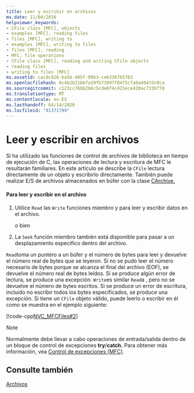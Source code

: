 ```yaml
---
title: Leer y escribir en archivos
ms.date: 11/04/2016
helpviewer_keywords:
- CFile class [MFC], objects
- examples [MFC], reading files
- files [MFC], writing to
- examples [MFC], writing to files
- files [MFC], reading
- MFC, file operations
- CFile class [MFC], reading and writing CFile objects
- reading files
- writing to files [MFC]
ms.assetid: cac0c826-ba56-495f-99b3-ce6336f65763
ms.openlocfilehash: 6c4b2b21bbfa19fb73997f8475cfa9a4047dc0ca
ms.sourcegitcommit: c123cc76bb2b6c5cde6f4c425ece420ac733bf70
ms.translationtype: MT
ms.contentlocale: es-ES
ms.lasthandoff: 04/14/2020
ms.locfileid: "81371799"
---
```

# <a name="reading-and-writing-files"></a>Leer y escribir en archivos

Si ha utilizado las funciones de control de archivos de biblioteca en tiempo de ejecución de C, las operaciones de lectura y escritura de MFC le resultarán familiares. En este artículo se describe la `CFile` lectura directamente de un objeto y escribirlo directamente. También puede realizar E/S de archivos almacenados en búfer con la clase [CArchive.](../mfc/reference/carchive-class.md)

#### <a name="to-read-from-and-write-to-the-file"></a>Para leer y escribir en el archivo

1. Utilice `Read` las `Write` funciones miembro y para leer y escribir datos en el archivo.

     o bien

1. La `Seek` función miembro también está disponible para pasar a un desplazamiento específico dentro del archivo.

`Read`toma un puntero a un búfer y el número de bytes para leer y devuelve el número real de bytes que se leyeron. Si no se pudo leer el número necesario de bytes porque se alcanza el final del archivo (EOF), se devuelve el número real de bytes leídos. Si se produce algún error de lectura, se produce una excepción. `Write`es similar `Read`a , pero no se devuelve el número de bytes escritos. Si se produce un error de escritura, incluido no escribir todos los bytes especificados, se produce una excepción. Si tiene un `CFile` objeto válido, puede leerlo o escribir en él como se muestra en el ejemplo siguiente:

[!code-cpp[NVC_MFCFiles#2](../atl-mfc-shared/reference/codesnippet/cpp/reading-and-writing-files_1.cpp)]

> [!NOTE]
> Normalmente debe llevar a cabo operaciones de entrada/salida dentro de un bloque de control de excepciones **try**/**catch.** Para obtener más información, vea [Control de excepciones (MFC)](../mfc/exception-handling-in-mfc.md).

## <a name="see-also"></a>Consulte también

[Archivos](../mfc/files-in-mfc.md)
